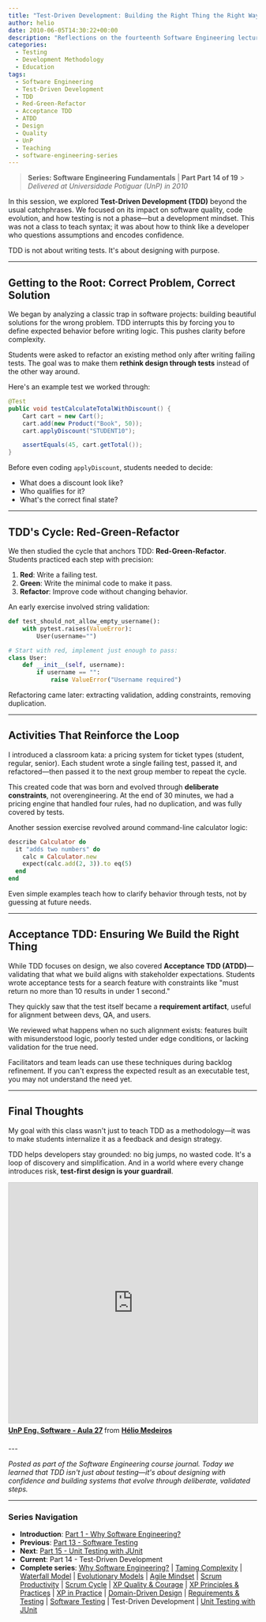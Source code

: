 ```yaml
---
title: "Test-Driven Development: Building the Right Thing the Right Way"
author: helio
date: 2010-06-05T14:30:22+00:00
description: "Reflections on the fourteenth Software Engineering lecture, exploring Test-Driven Development as a design methodology that goes beyond testing to shape how we think about building software."
categories:
  - Testing
  - Development Methodology
  - Education
tags:
  - Software Engineering
  - Test-Driven Development
  - TDD
  - Red-Green-Refactor
  - Acceptance TDD
  - ATDD
  - Design
  - Quality
  - UnP
  - Teaching
  - software-engineering-series
---
```


> **Series: Software Engineering Fundamentals** | **Part Part 14 of 19** > _Delivered at Universidade Potiguar (UnP) in 2010_

In this session, we explored **Test-Driven Development (TDD)** beyond the usual catchphrases. We focused on its impact on software quality, code evolution, and how testing is not a phase—but a development mindset. This was not a class to teach syntax; it was about how to think like a developer who questions assumptions and encodes confidence.

TDD is not about writing tests. It's about designing with purpose.

---

## Getting to the Root: Correct Problem, Correct Solution

We began by analyzing a classic trap in software projects: building beautiful solutions for the wrong problem. TDD interrupts this by forcing you to define expected behavior before writing logic. This pushes clarity before complexity.

Students were asked to refactor an existing method only after writing failing tests. The goal was to make them **rethink design through tests** instead of the other way around.

Here's an example test we worked through:

```java
@Test
public void testCalculateTotalWithDiscount() {
    Cart cart = new Cart();
    cart.add(new Product("Book", 50));
    cart.applyDiscount("STUDENT10");

    assertEquals(45, cart.getTotal());
}
```

Before even coding `applyDiscount`, students needed to decide:

- What does a discount look like?
- Who qualifies for it?
- What's the correct final state?

---

## TDD's Cycle: Red-Green-Refactor

We then studied the cycle that anchors TDD: **Red-Green-Refactor**. Students practiced each step with precision:

1. **Red**: Write a failing test.
2. **Green**: Write the minimal code to make it pass.
3. **Refactor**: Improve code without changing behavior.

An early exercise involved string validation:

```python
def test_should_not_allow_empty_username():
    with pytest.raises(ValueError):
        User(username="")

# Start with red, implement just enough to pass:
class User:
    def __init__(self, username):
        if username == "":
            raise ValueError("Username required")
```

Refactoring came later: extracting validation, adding constraints, removing duplication.

---

## Activities That Reinforce the Loop

I introduced a classroom kata: a pricing system for ticket types (student, regular, senior). Each student wrote a single failing test, passed it, and refactored—then passed it to the next group member to repeat the cycle.

This created code that was born and evolved through **deliberate constraints**, not overengineering. At the end of 30 minutes, we had a pricing engine that handled four rules, had no duplication, and was fully covered by tests.

Another session exercise revolved around command-line calculator logic:

```ruby
describe Calculator do
  it "adds two numbers" do
    calc = Calculator.new
    expect(calc.add(2, 3)).to eq(5)
  end
end
```

Even simple examples teach how to clarify behavior through tests, not by guessing at future needs.

---

## Acceptance TDD: Ensuring We Build the Right Thing

While TDD focuses on design, we also covered **Acceptance TDD (ATDD)**—validating that what we build aligns with stakeholder expectations. Students wrote acceptance tests for a search feature with constraints like "must return no more than 10 results in under 1 second."

They quickly saw that the test itself became a **requirement artifact**, useful for alignment between devs, QA, and users.

We reviewed what happens when no such alignment exists: features built with misunderstood logic, poorly tested under edge conditions, or lacking validation for the true need.

Facilitators and team leads can use these techniques during backlog refinement. If you can't express the expected result as an executable test, you may not understand the need yet.

---

## Final Thoughts

My goal with this class wasn't just to teach TDD as a methodology—it was to make students internalize it as a feedback and design strategy.

TDD helps developers stay grounded: no big jumps, no wasted code. It's a loop of discovery and simplification. And in a world where every change introduces risk, **test-first design is your guardrail**.

<div style="margin-bottom: 20px;">
<iframe src="https://www.slideshare.net/slideshow/embed_code/key/xBnDqOwtdg2Njq?startSlide=1" width="597" height="486" frameborder="0" marginwidth="0" marginheight="0" scrolling="no" style="border:1px solid #CCC; border-width:1px; margin-bottom:5px;max-width: 100%;" allowfullscreen></iframe> <div style="margin-bottom:5px"><strong> <a href="https://pt.slideshare.net/slideshow/unp-eng-software-aula-27/4487762" title="UnP Eng. Software - Aula 27" target="_blank">UnP Eng. Software - Aula 27</a> </strong> from <strong> <a href="https://www.slideshare.net/heliomedeiros" target="_blank">Hélio Medeiros</a> </strong></div></div>
---

_Posted as part of the Software Engineering course journal. Today we learned that TDD isn't just about testing—it's about designing with confidence and building systems that evolve through deliberate, validated steps._

---

### **Series Navigation**

- **Introduction**: [Part 1 - Why Software Engineering?](../2010-02-24-software-engineering-purpose/)
- **Previous**: [Part 13 - Software Testing](../2010-05-29-software-testing/)
- **Next**: [Part 15 - Unit Testing with JUnit](../2010-06-12-junit-unit-testing/)
- **Current**: Part 14 - Test-Driven Development
- **Complete series**: [Why Software Engineering?](../2010-02-24-software-engineering-purpose/) | [Taming Complexity](../2010-03-02-complexity-process/) | [Waterfall Model](../2010-03-10-waterfall-model/) | [Evolutionary Models](../2010-03-18-evolutionary-models/) | [Agile Mindset](../2010-03-26-agile-mindset/) | [Scrum Productivity](../2010-04-03-scrum-productivity/) | [Scrum Cycle](../2010-04-11-scrum-cycle/) | [XP Quality & Courage](../2010-04-19-xp-quality-courage/) | [XP Principles & Practices](../2010-05-01-xp-principles-practices/) | [XP in Practice](../2010-05-08-applying-xp-strategies/) | [Domain-Driven Design](../2010-05-15-domain-driven-design/) | [Requirements & Testing](../2010-05-22-requirements-validation-tests/) | [Software Testing](../2010-05-29-software-testing/) | Test-Driven Development | [Unit Testing with JUnit](../2010-06-12-junit-unit-testing/)
